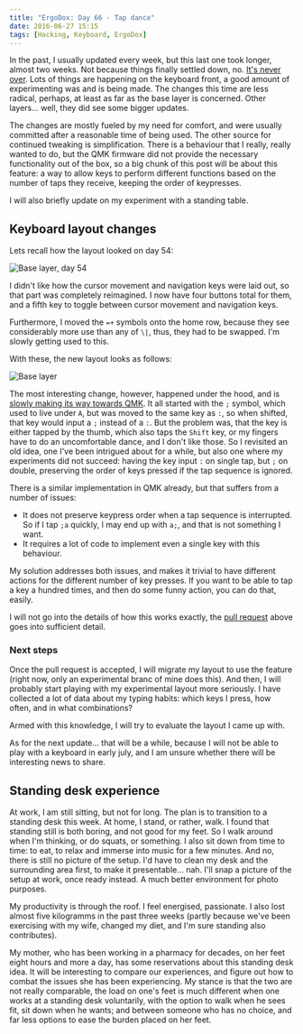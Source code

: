 ```yaml
---
title: "ErgoDox: Day 66 - Tap dance"
date: 2016-06-27 15:15
tags: [Hacking, Keyboard, ErgoDox]
---
```


In the past, I usually updated every week, but this last one took longer, almost
two weeks. Not because things finally settled down, no.
[It's never over][blog:ed:54]. Lots of things are happening on the keyboard
front, a good amount of experimenting was and is being made. The changes this
time are less radical, perhaps, at least as far as the base layer is concerned.
Other layers... well, they did see some bigger updates.

The changes are mostly fueled by my need for comfort, and were usually committed
after a reasonable time of being used. The other source for continued tweaking
is simplification. There is a behaviour that I really, really wanted to do, but
the QMK firmware did not provide the necessary functionality out of the box, so
a big chunk of this post will be about this feature: a way to allow keys to
perform different functions based on the number of taps they receive, keeping
the order of keypresses.

 [blog:ed:54]: /blog/2016/06/15/ergodox-day-54/
 
I will also briefly update on my experiment with a standing table.

<!-- more -->

## Keyboard layout changes

Lets recall how the layout looked on day 54:

![Base layer, day 54](/assets/asylum/images/posts/ergodox-day-54/base-layer.png)

I didn't like how the cursor movement and navigation keys were laid out, so that
part was completely reimagined. I now have four buttons total for them, and a
fifth key to toggle between cursor movement and navigation keys.

Furthermore, I moved the `=+` symbols onto the home row, because they see
considerably more use than any of `\|`, thus, they had to be swapped. I'm slowly
getting used to this.

With these, the new layout looks as follows:

![Base layer](/assets/asylum/images/posts/ergodox-day-66/base-layer.png)

The most interesting change, however, happened under the hood, and is
[slowly making its way towards QMK][qmk:pr:449]. It all started with the `;`
symbol, which used to live under `A`, but was moved to the same key as `:`, so
when shifted, that key would input a `;` instead of a `:`. But the problem was,
that the key is either tapped by the thumb, which also taps the `Shift` key, or
my fingers have to do an uncomfortable dance, and I don't like those. So I
revisited an old idea, one I've been intrigued about for a while, but also one
where my experiments did not succeed: having the key input `:` on single tap,
but `;` on double, preserving the order of keys pressed if the tap sequence is
ignored.

 [qmk:pr:449]: https://github.com/jackhumbert/qmk_firmware/pull/449
 
There is a similar implementation in QMK already, but that suffers from a number
of issues:

* It does not preserve keypress order when a tap sequence is interrupted. So if
  I tap `;a` quickly, I may end up with `a;`, and that is not something I want.
* It requires a lot of code to implement even a single key with this behaviour.

My solution addresses both issues, and makes it trivial to have different
actions for the different number of key presses. If you want to be able to tap a
key a hundred times, and then do some funny action, you can do that, easily.

I will not go into the details of how this works exactly, the
[pull request][qmk:pr:449] above goes into sufficient detail.

### Next steps

Once the pull request is accepted, I will migrate my layout to use the feature
(right now, only an experimental branc of mine does this). And then, I will
probably start playing with my experimental layout more seriously. I have
collected a lot of data about my typing habits: which keys I press, how often,
and in what combinations?

Armed with this knowledge, I will try to evaluate the layout I came up with.

As for the next update... that will be a while, because I will not be able to
play with a keyboard in early july, and I am unsure whether there will be
interesting news to share.

## Standing desk experience

At work, I am still sitting, but not for long. The plan is to transition to a
standing desk this week. At home, I stand, or rather, walk. I found that
standing still is both boring, and not good for my feet. So I walk around when
I'm thinking, or do squats, or something. I also sit down from time to time: to
eat, to relax and immerse into music for a few minutes. And no, there is still
no picture of the setup. I'd have to clean my desk and the surrounding area
first, to make it presentable... nah. I'll snap a picture of the setup at work,
once ready instead. A much better environment for photo purposes.

My productivity is through the roof. I feel energised, passionate. I also lost
almost five kilogramms in the past three weeks (partly because we've been
exercising with my wife, changed my diet, and I'm sure standing also
contributes).

My mother, who has been working in a pharmacy for decades, on her feet eight
hours and more a day, has some reservations about this standing desk idea. It
will be interesting to compare our experiences, and figure out how to combat the
issues she has been experiencing. My stance is that the two are not really
comparable, the load on one's feet is much different when one works at a
standing desk voluntarily, with the option to walk when he sees fit, sit down
when he wants; and between someone who has no choice, and far less options to
ease the burden placed on her feet.
